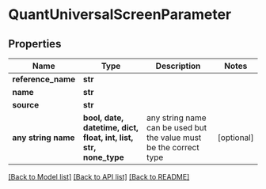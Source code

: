 # QuantUniversalScreenParameter


## Properties
Name | Type | Description | Notes
------------ | ------------- | ------------- | -------------
**reference_name** | **str** |  | 
**name** | **str** |  | 
**source** | **str** |  | 
**any string name** | **bool, date, datetime, dict, float, int, list, str, none_type** | any string name can be used but the value must be the correct type | [optional]

[[Back to Model list]](../README.md#documentation-for-models) [[Back to API list]](../README.md#documentation-for-api-endpoints) [[Back to README]](../README.md)


